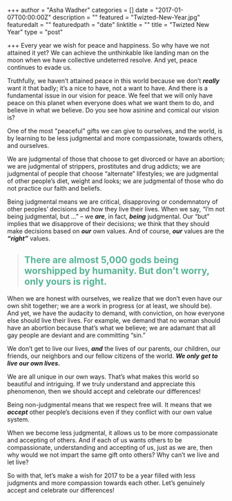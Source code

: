+++
author = "Asha Wadher"
categories = []
date = "2017-01-07T00:00:00Z"
description = ""
featured = "Twizted-New-Year.jpg"
featuredalt = ""
featuredpath = "date"
linktitle = ""
title = "Twizted New Year"
type = "post"

+++
Every year we wish for peace and happiness. So why have we not attained it yet? We can achieve the unthinkable like landing man on the moon when we have collective undeterred resolve. And yet, peace continues to evade us.<!--more-->

Truthfully, we haven’t attained peace in this world because we don’t <strong><i>really</i></strong> want it that badly; it’s a nice to have, not a want to have. And there is a fundamental issue in our vision for peace. We feel that we will only have peace on this planet when everyone does what we want them to do, and believe in what we believe. Do you see how asinine and comical our vision is?

One of the most "peaceful" gifts we can give to ourselves, and the world, is by learning to be less judgmental and more compassionate, towards others, and ourselves.

We are judgmental of those that choose to get divorced or have an abortion; we are judgmental of strippers, prostitutes and drug addicts; we are judgmental of people that choose “alternate” lifestyles; we are judgmental of other people’s diet, weight and looks; we are judgmental of those who do not practice our faith and beliefs.

Being judgmental means we are critical, disapproving or condemnatory of other peoples’ decisions and how they live their lives. When we say, “I’m not being judgmental, but …” – we <strong><i>are</i></strong>, in fact, <strong><i>being</i></strong> judgmental. Our “but” implies that we disapprove of their decisions; we think that they should make decisions based on <strong><i>our</i></strong> own values. And of course, <strong><i>our</i></strong> values are the <strong><i>“right”</i></strong> values.


<blockquote><h2 class="bigger" style="color:rgba(86,180,151,1);">There are almost 5,000 gods being <br>
  worshipped by humanity. But don’t worry, only yours is right.</h2>
</blockquote>


When we are honest with ourselves, we realize that we don’t even have our own shit together; we are a work in progress (or at least, we should be). And yet, we have the audacity to demand, with conviction, on how everyone else should live their lives. For example, we demand that no woman should have an abortion because that’s what we believe; we are adamant that all gay people are deviant and are committing “sin.”

We don’t get to live our lives, <strong><i>and</i></strong> the lives of our parents, our children, our friends, our neighbors and our fellow citizens of the world. <strong><i>We only get to live our own lives.</i></strong>

We are all unique in our own ways. That’s what makes this world so beautiful and intriguing. If we truly understand and appreciate this phenomenon, then we should accept and celebrate our differences!

Being non-judgmental means that we respect free will. It means that we <strong><i>accept</i></strong> other people’s decisions even if they conflict with our own value system.

When we become less judgmental, it allows us to be more compassionate and accepting of others. And if each of us wants others to be compassionate, understanding and accepting of us, just as we are, then why would we not impart the same gift onto others? Why can’t we live and let live?

So with that, let’s make a wish for 2017 to be a year filled with less judgments and more compassion towards each other. Let’s genuinely accept and celebrate our differences!



<br>
